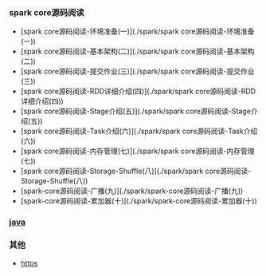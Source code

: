 ### spark core源码阅读

* \[spark core源码阅读-环境准备\(一\)\]\(./spark/spark core源码阅读-环境准备\(一\)\)
* \[spark core源码阅读-基本架构\(二\)\]\(./spark/spark core源码阅读-基本架构\(二\)\)
* \[spark core源码阅读-提交作业\(三\)\]\(./spark/spark core源码阅读-提交作业\(三\)\)
* \[spark core源码阅读-RDD详细介绍\(四\)\]\(./spark/spark core源码阅读-RDD详细介绍\(四\)\)
* \[spark core源码阅读-Stage介绍\(五\)\]\(./spark/spark core源码阅读-Stage介绍\(五\)\)
* \[spark core源码阅读-Task介绍\(六\)\]\(./spark/spark core源码阅读-Task介绍\(六\)\)
* \[spark core源码阅读-内存管理\(七\)\]\(./spark/spark core源码阅读-内存管理\(七\)\)
* \[spark core源码阅读-Storage-Shuffle\(八\)\]\(./spark/spark core源码阅读-Storage-Shuffle\(八\)\)
* \[spark-core源码阅读-广播\(九\)\]\(./spark/spark-core源码阅读-广播\(九\)\)
* \[spark-core源码阅读-累加器\(十\)\]\(./spark/spark-core源码阅读-累加器\(十\)\)

### [java](./java/README)

### 其他

* [https](其他/SSL-TLS)



